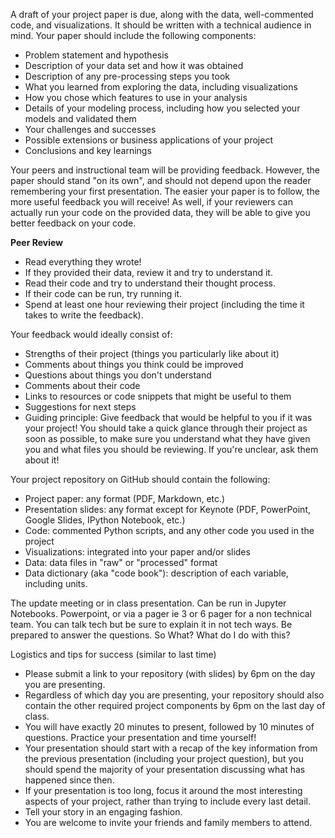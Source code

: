 A draft of your project paper is due, along with the data, well-commented code, and visualizations. 
It should be written with a technical audience in mind. Your paper should include the following components:
-	Problem statement and hypothesis
-	Description of your data set and how it was obtained
-	Description of any pre-processing steps you took
-	What you learned from exploring the data, including visualizations
-	How you chose which features to use in your analysis
-	Details of your modeling process, including how you selected your models and validated them
-	Your challenges and successes
-	Possible extensions or business applications of your project
-	Conclusions and key learnings

Your peers and instructional team will be providing feedback. However, the paper should stand "on its own", and should not depend upon the reader remembering your first presentation. 
The easier your paper is to follow, the more useful feedback you will receive! As well, if your reviewers can actually run your code on the provided data, they will be able to give you better feedback on your code.


**Peer Review**
-	Read everything they wrote!
-	If they provided their data, review it and try to understand it.
-	Read their code and try to understand their thought process.
-	If their code can be run, try running it.
-	Spend at least one hour reviewing their project (including the time it takes to write the feedback).

Your feedback would ideally consist of:
- Strengths of their project (things you particularly like about it)
-	Comments about things you think could be improved
-	Questions about things you don't understand
-	Comments about their code
-	Links to resources or code snippets that might be useful to them
-	Suggestions for next steps
-	Guiding principle: Give feedback that would be helpful to you if it was your project!
You should take a quick glance through their project as soon as possible, to make sure you understand what they have given you and what files you should be reviewing. If you're unclear, ask them about it!


Your project repository on GitHub should contain the following:
-	Project paper: any format (PDF, Markdown, etc.)
-	Presentation slides: any format except for Keynote (PDF, PowerPoint, Google Slides, IPython Notebook, etc.)
-	Code: commented Python scripts, and any other code you used in the project
-	Visualizations: integrated into your paper and/or slides
-	Data: data files in "raw" or "processed" format
-	Data dictionary (aka "code book"): description of each variable, including units.


The update meeting or in class presentation. Can be run in Jupyter Notebooks. Powerpoint, or via a pager ie 3 or 6 pager for a non technical team. 
You can talk tech but be sure to explain it in not tech ways. Be prepared to answer the questions. So What? What do I do with this?

Logistics and tips for success (similar to last time)
-	Please submit a link to your repository (with slides) by 6pm on the day you are presenting.
-	Regardless of which day you are presenting, your repository should also contain the other required project components by 6pm on the last day of class.
-	You will have exactly 20 minutes to present, followed by 10 minutes of questions. Practice your presentation and time yourself!
-	Your presentation should start with a recap of the key information from the previous presentation (including your project question), but you should spend the majority of your presentation discussing what has happened since then.
-	If your presentation is too long, focus it around the most interesting aspects of your project, rather than trying to include every last detail.
-	Tell your story in an engaging fashion.
-	You are welcome to invite your friends and family members to attend.
